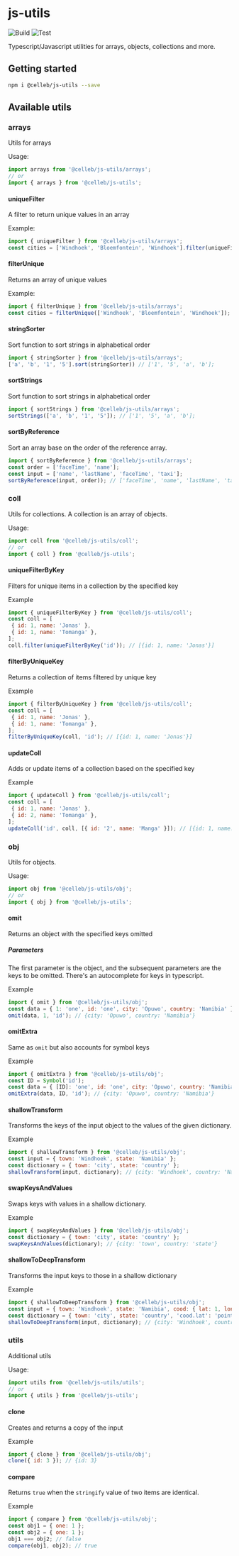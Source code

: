 # js-utils

![Build](https://github.com/Celleb/js-utils/workflows/Build/badge.svg) ![Test](https://github.com/Celleb/js-utils/workflows/Test/badge.svg)

Typescript/Javascript utilities for arrays, objects, collections and more.

## Getting started

```bash
npm i @celleb/js-utils --save
```

## Available utils

### arrays

Utils for arrays

Usage:

```javascript
import arrays from '@celleb/js-utils/arrays';
// or
import { arrays } from '@celleb/js-utils';
```

#### uniqueFilter

A filter to return unique values in an array

Example:

```javascript
import { uniqueFilter } from '@celleb/js-utils/arrays';
const cities = ['Windhoek', 'Bloemfontein', 'Windhoek'].filter(uniqueFilter); // ['Windhoek', 'Bloemfontein']
```

#### filterUnique

Returns an array of unique values

Example:

```javascript
import { filterUnique } from '@celleb/js-utils/arrays';
const cities = filterUnique(['Windhoek', 'Bloemfontein', 'Windhoek']); // ['Windhoek', 'Bloemfontein']
```

#### stringSorter

Sort function to sort strings in alphabetical order

```javascript
import { stringSorter } from '@celleb/js-utils/arrays';
['a', 'b', '1', '5'].sort(stringSorter)) // ['1', '5', 'a', 'b'];
```

#### sortStrings

Sort function to sort strings in alphabetical order

```javascript
import { sortStrings } from '@celleb/js-utils/arrays';
sortStrings(['a', 'b', '1', '5']); // ['1', '5', 'a', 'b'];
```

#### sortByReference

Sort an array base on the order of the reference array.

```javascript
import { sortByReference } from '@celleb/js-utils/arrays';
const order = ['faceTime', 'name'];
const input = ['name', 'lastName', 'faceTime', 'taxi'];
sortByReference(input, order)); // ['faceTime', 'name', 'lastName', 'taxi']
```

### coll

Utils for collections.
A collection is an array of objects.

Usage:

```javascript
import coll from '@celleb/js-utils/coll';
// or
import { coll } from '@celleb/js-utils';
```

#### uniqueFilterByKey

Filters for unique items in a collection by the specified key

Example

```javascript
import { uniqueFilterByKey } from '@celleb/js-utils/coll';
const coll = [
 { id: 1, name: 'Jonas' },
 { id: 1, name: 'Tomanga' },
];
coll.filter(uniqueFilterByKey('id')); // [{id: 1, name: 'Jonas'}]
```

#### filterByUniqueKey

Returns a collection of items filtered by unique key

Example

```javascript
import { filterByUniqueKey } from '@celleb/js-utils/coll';
const coll = [
 { id: 1, name: 'Jonas' },
 { id: 1, name: 'Tomanga' },
];
filterByUniqueKey(coll, 'id'); // [{id: 1, name: 'Jonas'}]
```

#### updateColl

Adds or update items of a collection based on the specified key

Example

```javascript
import { updateColl } from '@celleb/js-utils/coll';
const coll = [
 { id: 1, name: 'Jonas' },
 { id: 2, name: 'Tomanga' },
];
updateColl('id', coll, [{ id: '2', name: 'Manga' }]); // [{id: 1, name: 'Jonas'}, {id: 2, name: 'Manga'}]
```

### obj

Utils for objects.

Usage:

```javascript
import obj from '@celleb/js-utils/obj';
// or
import { obj } from '@celleb/js-utils';
```

#### omit

Returns an object with the specified keys omitted

##### Parameters

The first parameter is the object, and the subsequent parameters are the keys to be omitted.
There's an autocomplete for keys in typescript.

Example

```javascript
import { omit } from '@celleb/js-utils/obj';
const data = { 1: 'one', id: 'one', city: 'Opuwo', country: 'Namibia' };
omit(data, 1, 'id'); // {city: 'Opuwo', country: 'Namibia'}
```

#### omitExtra

Same as `omit` but also accounts for symbol keys

Example

```javascript
import { omitExtra } from '@celleb/js-utils/obj';
const ID = Symbol('id');
const data = { [ID]: 'one', id: 'one', city: 'Opuwo', country: 'Namibia' };
omitExtra(data, ID, 'id'); // {city: 'Opuwo', country: 'Namibia'}
```

#### shallowTransform

Transforms the keys of the input object to the values of the given dictionary.

Example

```javascript
import { shallowTransform } from '@celleb/js-utils/obj';
const input = { town: 'Windhoek', state: 'Namibia' };
const dictionary = { town: 'city', state: 'country' };
shallowTransform(input, dictionary); // {city: 'Windhoek', country: 'Namibia'}
```

#### swapKeysAndValues

Swaps keys with values in a shallow dictionary.

Example

```javascript
import { swapKeysAndValues } from '@celleb/js-utils/obj';
const dictionary = { town: 'city', state: 'country' };
swapKeysAndValues(dictionary); // {city: 'town', country: 'state'}
```

#### shallowToDeepTransform

Transforms the input keys to those in a shallow dictionary

Example

```javascript
import { shallowToDeepTransform } from '@celleb/js-utils/obj';
const input = { town: 'Windhoek', state: 'Namibia', cood: { lat: 1, lon: 2 } };
const dictionary = { town: 'city', state: 'country', 'cood.lat': 'point.x', 'cood.lon': 'point.y' };
shallowToDeepTransform(input, dictionary); // {city: 'Windhoek', country: 'Namibia', point: {x: 1, y: 2} }
```

### utils

Additional utils

Usage:

```javascript
import utils from '@celleb/js-utils/utils';
// or
import { utils } from '@celleb/js-utils';
```

#### clone

Creates and returns a copy of the input

Example

```javascript
import { clone } from '@celleb/js-utils/obj';
clone({ id: 3 }); // {id: 3}
```

#### compare

Returns `true` when the `stringify` value of two items are identical.

Example

```javascript
import { compare } from '@celleb/js-utils/obj';
const obj1 = { one: 1 };
const obj2 = { one: 1 };
obj1 === obj2; // false
compare(obj1, obj2); // true
```
